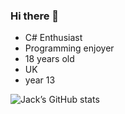 ### Hi there 👋





- C# Enthusiast
- Programming enjoyer
- 18 years old
- UK 
- year 13


![Jack’s GitHub stats](https://github-readme-stats.vercel.app/api?username=jackakay\&include_all_commits=true)
